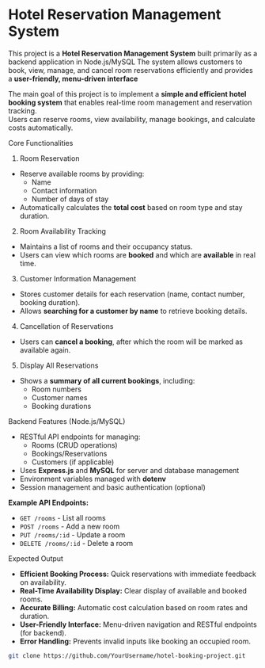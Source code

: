 # Hotel Reservation Management System

This project is a **Hotel Reservation Management System** built primarily as a backend application in Node.js/MySQL
The system allows customers to book, view, manage, and cancel room reservations efficiently and provides a **user-friendly, menu-driven interface** 



The main goal of this project is to implement a **simple and efficient hotel booking system** that enables real-time room management and reservation tracking.  
Users can reserve rooms, view availability, manage bookings, and calculate costs automatically.



Core Functionalities

 1. Room Reservation
- Reserve available rooms by providing:
  - Name  
  - Contact information  
  - Number of days of stay  
- Automatically calculates the **total cost** based on room type and stay duration.

2. Room Availability Tracking
- Maintains a list of rooms and their occupancy status.  
- Users can view which rooms are **booked** and which are **available** in real time.

3. Customer Information Management
- Stores customer details for each reservation (name, contact number, booking duration).  
- Allows **searching for a customer by name** to retrieve booking details.

4. Cancellation of Reservations
- Users can **cancel a booking**, after which the room will be marked as available again.

5. Display All Reservations
- Shows a **summary of all current bookings**, including:
  - Room numbers  
  - Customer names  
  - Booking durations  



 Backend Features (Node.js/MySQL)

- RESTful API endpoints for managing:
  - Rooms (CRUD operations)  
  - Bookings/Reservations  
  - Customers (if applicable)  
- Uses **Express.js** and **MySQL** for server and database management  
- Environment variables managed with **dotenv**  
- Session management and basic authentication (optional)  

**Example API Endpoints:**

- `GET /rooms` - List all rooms  
- `POST /rooms` - Add a new room  
- `PUT /rooms/:id` - Update a room  
- `DELETE /rooms/:id` - Delete a room  



Expected Output

- **Efficient Booking Process:** Quick reservations with immediate feedback on availability.  
- **Real-Time Availability Display:** Clear display of available and booked rooms.  
- **Accurate Billing:** Automatic cost calculation based on room rates and duration.  
- **User-Friendly Interface:** Menu-driven navigation and RESTful endpoints (for backend).  
- **Error Handling:** Prevents invalid inputs like booking an occupied room.  


```bash
git clone https://github.com/YourUsername/hotel-booking-project.git
